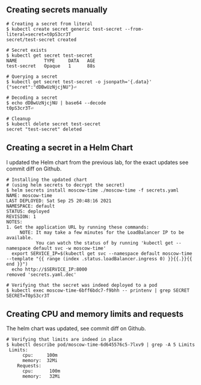 ## Creating secrets manually

```shell
# Creating a secret from literal
$ kubectl create secret generic test-secret --from-literal=secret=t0pS3cr3T
secret/test-secret created

# Secret exists
$ kubectl get secret test-secret
NAME          TYPE     DATA   AGE
test-secret   Opaque   1      88s

# Querying a secret
$ kubectl get secret test-secret -o jsonpath='{.data}'
{"secret":"dDBwUzNjcjNU"}⏎

# Decoding a secret
$ echo dDBwUzNjcjNU | base64 --decode
t0pS3cr3T⏎

# Cleanup
$ kubectl delete secret test-secret
secret "test-secret" deleted
```


## Creating a secret in a Helm Chart
I updated the Helm chart from the previous lab,
for the exact updates see commit diff on Github.

```shell
# Installing the updated chart
# (using helm secrets to decrypt the secret)
$ helm secrets install moscow-time ./moscow-time -f secrets.yaml
NAME: moscow-time
LAST DEPLOYED: Sat Sep 25 20:48:16 2021
NAMESPACE: default
STATUS: deployed
REVISION: 1
NOTES:
1. Get the application URL by running these commands:
     NOTE: It may take a few minutes for the LoadBalancer IP to be available.
           You can watch the status of by running 'kubectl get --namespace default svc -w moscow-time'
  export SERVICE_IP=$(kubectl get svc --namespace default moscow-time --template "{{ range (index .status.loadBalancer.ingress 0) }}{{.}}{{ end }}")
  echo http://$SERVICE_IP:8000
removed 'secrets.yaml.dec'

# Verifying that the secret was indeed deployed to a pod
$ kubectl exec moscow-time-6bff6bdc7-f9bhh -- printenv | grep SECRET
SECRET=T0pS3cr3T
```

## Creating CPU and memory limits and requests
The helm chart was updated, see commit diff on Github.

```shell
# Verifying that limits are indeed in place
$ kubectl describe pod/moscow-time-6d645576c5-7lxv9 | grep -A 5 Limits
 Limits:
      cpu:     100m
      memory:  32Mi
    Requests:
      cpu:      100m
      memory:   32Mi
```
